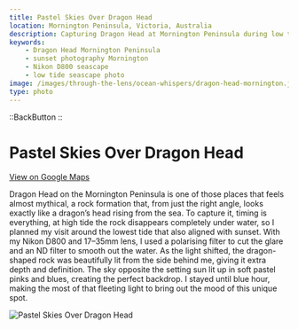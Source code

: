 ```yaml
---
title: Pastel Skies Over Dragon Head
location: Mornington Peninsula, Victoria, Australia
description: Capturing Dragon Head at Mornington Peninsula during low tide sunset — a rare moment where rock, water, and sky align perfectly.
keywords:
    - Dragon Head Mornington Peninsula
    - sunset photography Mornington
    - Nikon D800 seascape
    - low tide seascape photo
image: /images/through-the-lens/ocean-whispers/dragon-head-mornington.jpg
type: photo
---
```


::BackButton
::

# Pastel Skies Over Dragon Head

<a href="https://www.google.com/maps/search/?api=1&query=Dragon+Head,+Mornington+Peninsula,+Victoria,+Australia" target="_blank" rel="noopener noreferrer">View on Google Maps</a>

Dragon Head on the Mornington Peninsula is one of those places that feels almost mythical, a rock formation that, from just the right angle, looks exactly like a dragon’s head rising from the sea. To capture it, timing is everything, at high tide the rock disappears completely under water, so I planned my visit around the lowest tide that also aligned with sunset. With my Nikon D800 and 17–35mm lens, I used a polarising filter to cut the glare and an ND filter to smooth out the water. As the light shifted, the dragon-shaped rock was beautifully lit from the side behind me, giving it extra depth and definition. The sky opposite the setting sun lit up in soft pastel pinks and blues, creating the perfect backdrop. I stayed until blue hour, making the most of that fleeting light to bring out the mood of this unique spot.

![Pastel Skies Over Dragon Head](/images/through-the-lens/ocean-whispers/dragon-head-mornington.jpg)

<div class="mb-8"></div>
